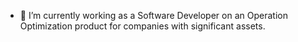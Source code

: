- 🔭 I’m currently working as a Software Developer on an Operation Optimization product for companies with significant assets.
